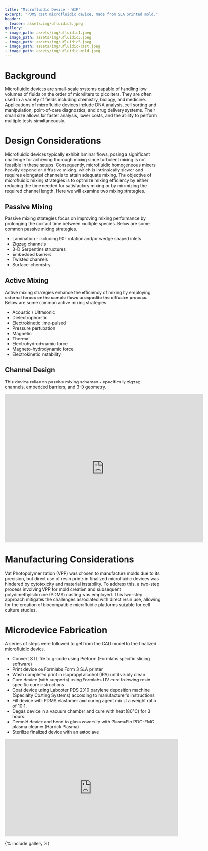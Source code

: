 ```yaml
---
title: "Microfluidic Device - WIP"
excerpt: "PDMS cast microfluidic device, made from SLA printed mold."
header:
  teaser: assets/img/ufluidic5.jpeg
gallery:
- image_path: assets/img/ufluidic1.jpeg
- image_path: assets/img/ufluidic3.jpeg
- image_path: assets/img/ufluidic5.jpeg
- image_path: assets/img/ufluidic-cast.jpeg
- image_path: assets/img/ufluidic-mold.jpeg
---
```

# Background
Microfluidic devices are small-scale systems capable of handling low volumes of fluids on the order of microliters to picoliters. They are often used in a variety of fields including chemistry, biology, and medicine. Applications of microfluidic devices include DNA analysis, cell sorting and manipulation, point-of-care diagnostics, and drug delivery systems. Their small size allows for faster analysis, lower costs, and the ability to perform multiple tests simultaneously.

# Design Considerations
Microfluidic devices typically exhibit laminar flows, posing a significant challenge for achieving thorough mixing since turbulent mixing is not feasible in these setups. Consequently, microfluidic homogeneous mixers heavily depend on diffusive mixing, which is intrinsically slower and requires elongated channels to attain adequate mixing. The objective of microfluidic mixing strategies is to optimize mixing efficiency by either reducing the time needed for satisfactory mixing or by minimizing the required channel length. Here we will examine two mixing strategies.

## Passive Mixing
Passive mixing strategies focus on improving mixing performance by prolonging the contact time between multiple species. Below are some common passive mixing strategies.
  * Lamination - including 90° rotation and/or wedge shaped inlets
  * Zigzag channels
  * 3-D Serpentine structures
  * Embedded barriers
  * Twisted channels
  * Surface-chemistry

## Active Mixing
Active mixing strategies enhance the efficiency of mixing by employing external forces on the sample flows to expedite the diffusion process. Below are some common active mixing strategies.
  * Acoustic / Ultrasonic
  * Dielectrophoretic
  * Electrokinetic time-pulsed
  * Pressure pertubation
  * Magnetic
  * Thermal
  * Electrohydrodynamic force
  * Magneto-hydrodynamic force
  * Electrokinetic instability


## Channel Design
This device relies on passive mixing schemes - specifically zigzag channels, embedded barriers, and 3-D geometry.

<iframe src="https://vanderbilt643.autodesk360.com/shares/public/SH512d4QTec90decfa6ea0939bd38a227bfe?mode=embed" width="640" height="480" allowfullscreen="true" webkitallowfullscreen="true" mozallowfullscreen="true"  frameborder="0"></iframe>

# Manufacturing Considerations
Vat Photopolymerization (VPP) was chosen to manufacture molds due to its precision, but direct use of resin prints in finalized microfluidic devices was hindered by cytotoxicity and material instability. To address this, a two-step process involving VPP for mold creation and subsequent polydimethylsiloxane (PDMS) casting was employed. This two-step approach mitigates the challenges associated with direct resin use, allowing for the creation of biocompatible microfluidic platforms suitable for cell culture studies.

# Microdevice Fabrication
A series of steps were followed to get from the CAD model to the finalized microfluidic device. 
  * Convert STL file to g-code using Preform (Formlabs specific slicing software)
  * Print device on Formlabs Form 3 SLA printer
  * Wash completed print in isopropyl alcohol (IPA) until visibly clean
  * Cure device (with supports) using Formlabs UV cure following resin specific cure instructions
  * Coat device using Labcoter PDS 2010 parylene deposition machine (Specialty Coating Systems) according to manufacturer's instructions
  * Fill device with PDMS elastomer and curing agent mix at a weight ratio of 10:1.
  * Degas device in a vacuum chamber and cure with heat (80°C) for 3 hours.
  * Demold device and bond to glass coverslip with PlasmaFlo PDC-FMG plasma cleaner (Harrick Plasma)
  * Sterilize finalized device with an autoclave

<iframe width="560" height="315" src="https://www.youtube.com/embed/JZetKleHQ_o?si=L6jhRLS4jSX8T04R" title="YouTube video player" frameborder="0" allow="accelerometer; autoplay; clipboard-write; encrypted-media; gyroscope; picture-in-picture; web-share" allowfullscreen></iframe>

{% include gallery %}
